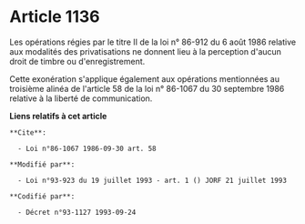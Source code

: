 # Article 1136

Les opérations régies par le titre II de la loi n° 86-912 du 6 août 1986 relative aux modalités des privatisations ne donnent
lieu à la perception d'aucun droit de timbre ou d'enregistrement.

Cette exonération s'applique également aux opérations mentionnées au troisième alinéa de l'article 58 de la loi n° 86-1067 du
30 septembre 1986 relative à la liberté de communication.

**Liens relatifs à cet article**

	**Cite**:

	  - Loi n°86-1067 1986-09-30 art. 58

	**Modifié par**:

	  - Loi n°93-923 du 19 juillet 1993 - art. 1 () JORF 21 juillet 1993

	**Codifié par**:

	  - Décret n°93-1127 1993-09-24
